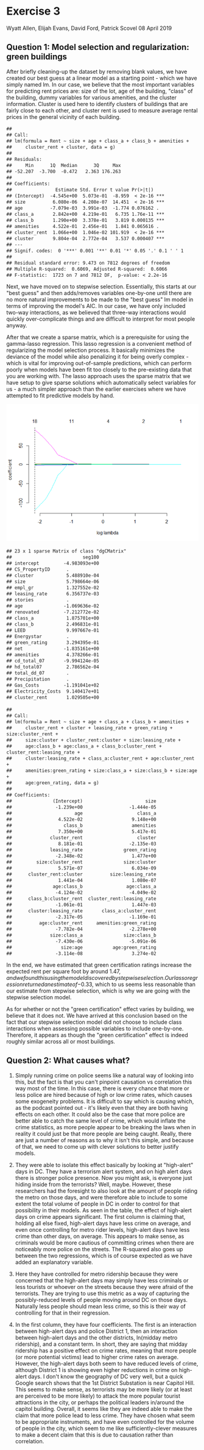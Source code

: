 Exercise 3
================
Wyatt Allen, Elijah Evans, David Ford, Patrick Scovel
08 April 2019

Question 1: Model selection and regularization: green buildings
---------------------------------------------------------------

After briefly cleaning-up the dataset by removing blank values, we have created our best guess at a linear model as a starting point - which we have simply named lm. In our case, we believe that the most important variables for predicting rent prices are: size of the lot, age of the building, "class" of the building, dummy variables for various amenities, and the cluster information. Cluster is used here to identify clusters of buildings that are fairly close to each other, and cluster rent is used to measure average rental prices in the general vicinity of each building.

    ## 
    ## Call:
    ## lm(formula = Rent ~ size + age + class_a + class_b + amenities + 
    ##     cluster_rent + cluster, data = g)
    ## 
    ## Residuals:
    ##     Min      1Q  Median      3Q     Max 
    ## -52.207  -3.700  -0.472   2.363 176.263 
    ## 
    ## Coefficients:
    ##                Estimate Std. Error t value Pr(>|t|)    
    ## (Intercept)  -4.545e+00  5.073e-01  -8.959  < 2e-16 ***
    ## size          6.080e-06  4.208e-07  14.451  < 2e-16 ***
    ## age          -7.079e-03  3.991e-03  -1.774 0.076162 .  
    ## class_a       2.842e+00  4.219e-01   6.735 1.76e-11 ***
    ## class_b       1.290e+00  3.378e-01   3.819 0.000135 ***
    ## amenities     4.522e-01  2.456e-01   1.841 0.065616 .  
    ## cluster_rent  1.066e+00  1.046e-02 101.919  < 2e-16 ***
    ## cluster       9.804e-04  2.772e-04   3.537 0.000407 ***
    ## ---
    ## Signif. codes:  0 '***' 0.001 '**' 0.01 '*' 0.05 '.' 0.1 ' ' 1
    ## 
    ## Residual standard error: 9.473 on 7812 degrees of freedom
    ## Multiple R-squared:  0.6069, Adjusted R-squared:  0.6066 
    ## F-statistic:  1723 on 7 and 7812 DF,  p-value: < 2.2e-16

Next, we have moved on to stepwise selection. Essentially, this starts at our "best guess" and then adds/removes variables one-by-one until there are no more natural improvements to be made to the "best guess" lm model in terms of improving the model's AIC. In our case, we have only included two-way interactions, as we believed that three-way interactions would quickly over-complicate things and are difficult to interpret for most people anyway.

After that we create a sparse matrix, which is a prerequisite for using the gamma-lasso regression. This lasso regression is a convenient method of regularizing the model selection process. It basically minimizes the deviance of the model while also penalizing it for being overly complex - which is vital for improving out-of-sample predictions, which can perform poorly when models have been fit too closely to the pre-existing data that you are working with. The lasso approach uses the sparse matrix that we have setup to give sparse solutions which automatically select variables for us - a much simpler approach than the earlier exercises where we have attempted to fit predictive models by hand.

![](E3_Alpha_Delta_files/figure-markdown_github/unnamed-chunk-3-1.png)

    ## 23 x 1 sparse Matrix of class "dgCMatrix"
    ##                          seg100
    ## intercept         -4.983093e+00
    ## CS_PropertyID      .           
    ## cluster            5.488910e-04
    ## size               5.798664e-06
    ## empl_gr            1.327552e-02
    ## leasing_rate       6.356737e-03
    ## stories            .           
    ## age               -1.069636e-02
    ## renovated         -7.212772e-02
    ## class_a            1.875701e+00
    ## class_b            2.496831e-01
    ## LEED               9.997667e-01
    ## Energystar         .           
    ## green_rating       3.294395e-01
    ## net               -1.835161e+00
    ## amenities          4.378266e-01
    ## cd_total_07       -9.994124e-05
    ## hd_total07         2.786562e-04
    ## total_dd_07        .           
    ## Precipitation      .           
    ## Gas_Costs         -1.191041e+02
    ## Electricity_Costs  9.140417e+01
    ## cluster_rent       1.029505e+00

    ## 
    ## Call:
    ## lm(formula = Rent ~ size + age + class_a + class_b + amenities + 
    ##     cluster_rent + cluster + leasing_rate + green_rating + size:cluster_rent + 
    ##     size:cluster + cluster_rent:cluster + size:leasing_rate + 
    ##     age:class_b + age:class_a + class_b:cluster_rent + cluster_rent:leasing_rate + 
    ##     cluster:leasing_rate + class_a:cluster_rent + age:cluster_rent + 
    ##     amenities:green_rating + size:class_a + size:class_b + size:age + 
    ##     age:green_rating, data = g)
    ## 
    ## Coefficients:
    ##               (Intercept)                       size  
    ##                -1.239e+00                 -1.444e-05  
    ##                       age                    class_a  
    ##                 4.522e-02                  9.148e+00  
    ##                   class_b                  amenities  
    ##                 7.350e+00                  5.417e-01  
    ##              cluster_rent                    cluster  
    ##                 8.181e-01                 -2.135e-03  
    ##              leasing_rate               green_rating  
    ##                -2.348e-02                  1.477e+00  
    ##         size:cluster_rent               size:cluster  
    ##                 5.571e-07                  6.034e-09  
    ##      cluster_rent:cluster          size:leasing_rate  
    ##                 1.441e-04                  1.080e-07  
    ##               age:class_b                age:class_a  
    ##                -4.124e-02                 -4.049e-02  
    ##      class_b:cluster_rent  cluster_rent:leasing_rate  
    ##                -1.061e-01                  1.447e-03  
    ##      cluster:leasing_rate       class_a:cluster_rent  
    ##                -2.317e-05                 -1.169e-01  
    ##          age:cluster_rent     amenities:green_rating  
    ##                -7.782e-04                 -2.278e+00  
    ##              size:class_a               size:class_b  
    ##                -7.430e-06                 -5.091e-06  
    ##                  size:age           age:green_rating  
    ##                -3.114e-08                  3.274e-02

In the end, we have estimated that green certification ratings increase the expected rent per square foot by around $1.47, and we found this using the model discovered by stepwise selection. Our lasso regression returned an estimate of -$0.33, which to us seems less reasonable than our estimate from stepwise selection, which is why we are going with the stepwise selection model.

As for whether or not the "green certification" effect varies by building, we believe that it does not. We have arrived at this conclusion based on the fact that our stepwise selection model did not choose to include class interactions when assessing possible variables to include one-by-one. Therefore, it appears as though the "green certification" effect is indeed roughly similar across all or most buildings.

Question 2: What causes what?
-----------------------------

1.  Simply running crime on police seems like a natural way of looking into this, but the fact is that you can't pinpoint causation vs correlation this way most of the time. In this case, there is every chance that more or less police are hired because of high or low crime rates, which causes some exogeneity problems. It is difficult to say which is causing which, as the podcast pointed out - it's likely even that they are both having effects on each other. It could also be the case that more police are better able to catch the same level of crime, which would inflate the crime statistics, as more people appear to be breaking the laws when in reality it could just be that more people are being caught. Really, there are just a number of reasons as to why it isn't this simple, and because of that, we need to come up with clever solutions to better justify models.

2.  They were able to isolate this effect basically by looking at "high-alert" days in DC. They have a terrorism alert system, and on high alert days there is stronger police presence. Now you might ask, is everyone just hiding inside from the terrorists? Well, maybe. However, these researchers had the foresight to also look at the amount of people riding the metro on those days, and were therefore able to include to some extent the total volume of people in DC in order to control for that possibility in their models. As seen in the table, the effect of high-alert days on crime appears significant. The first column is claiming that, holding all else fixed, high-alert days have less crime on average, and even once controlling for metro rider levels, high-alert days have less crime than other days, on average. This appears to make sense, as criminals would be more cautious of committing crimes when there are noticeably more police on the streets. The R-squared also goes up between the two regressions, which is of course expected as we have added an explanatory variable.

3.  Here they have controlled for metro ridership because they were concerned that the high-alert days may simply have less criminals or less tourists or whoever on the streets because they were afraid of the terrorists. They are trying to use this metric as a way of capturing the possibly-reduced levels of people moving around DC on those days. Naturally less people should mean less crime, so this is their way of controlling for that in their regression.

4.  In the first column, they have four coefficients. The first is an interaction between high-alert days and police District 1, then an interaction between high-alert days and the other districts, ln(midday metro ridership), and a constant term. In short, they are saying that midday ridership has a positive effect on crime rates, meaning that more people (or more potential victims) lead to higher crime rates on average. However, the high-alert days both seem to have reduced levels of crime, although District 1 is showing even higher reductions in crime on high-alert days. I don't know the geography of DC very well, but a quick Google search shows that the 1st District Substation is near Capitol Hill. This seems to make sense, as terrorists may be more likely (or at least are perceived to be more likely) to attack the more popular tourist attractions in the city, or perhaps the political leaders in/around the capitol building. Overall, it seems like they are indeed able to make the claim that more police lead to less crime. They have chosen what seem to be appropriate instruments, and have even controlled for the volume of people in the city, which seem to me like sufficiently-clever measures to make a decent claim that this is due to causation rather than correlation.
